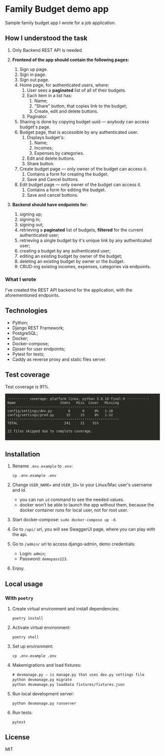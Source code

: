 # Family Budget demo app

Sample family budget app I wrote for a job application.

## How I understood the task

1) Only Backend REST API is needed.
2) **Frontend of the app should contain the following pages:**

   1. Sign up page.
   2. Sign in page.
   3. Sign out page.
   4. Home page, for authenticated users, where:
      1. User sees a **paginated** list of all of their budgets.
      2. Each item in a list has:
         1. Name;
         2. "Share" button, that copies link to the budget;
         3. Create, edit and delete buttons.
      3. Paginator.
   5. Sharing is done by copying budget uuid — anybody can access budget's page.
   6. Budget page, that is accessible by any authenticated user.
      1. Displays budget's:
         1. Name;
         2. Incomes;
         3. Expenses by categories.
      2. Edit and delete buttons.
      3. Share button.
   7. Create budget page — only owner of the budget can access it.
      1. Contains a form for creating the budget.
      2. Save and Cancel buttons.
   8. Edit budget page — only owner of the budget can access it.
      1. Contains a form for editing the budget.
      2. Save and cancel buttons.

3) **Backend should have endpoints for:**

    1. signing up;
    2. signing in;
    3. signing out;
    4. retrieving a **paginated** list of budgets, **filtered** for the current authenticated user;
    5. retrieving a single budget by it's unique link by any authenticated user;
    6. creating a budget by any authenticated user;
    7. editing an existing budget by owner of the budget;
    8. deleting an existing budget by owner or the budget.
    9. CRUD-ing existing incomes, expenses, categories via endpoints.

### What I wrote

I've created the REST API backend for the application, with the aforementioned endpoints.

## Technologies

- Python;
- Django REST Framework;
- PostgreSQL;
- Docker;
- Docker-compose;
- Djoser for user endpoints;
- Pytest for tests;
- Caddy as reverse proxy and static files server.

## Test coverage

Test coverage is 91%.

![coverage.png](docs/coverage.png)

## Installation

1. Rename `.env.example` to `.env`:

   ```shell
   cp .env.example .env
   ```

2. Change `USER_NAME=` and `USER_ID=` to your Linux/Mac user's username and id.

   - you can run `id` command to see the needed values.
   - docker won't be able to launch the app without them, because the docker
     container runs for local user, not for root user.

3. Start docker-compose: `sudo docker-compose up -d`.
4. Go to `/api/` url, you will see SwaggerUI page, where you can play with the api.
5. Go to `/admin/` url to access django-admin, demo credentials:

   - Login: `admin`;
   - Password: `demopass123`.

6. Enjoy.

## Local usage

### With `poetry`

1. Create virtual environment and install dependencies:

   ```shell
   poetry install
   ```

2. Activate virtual environment:

   ```shell
   poetry shell  
   ```

3. Set up environment:

   ```shell
   cp .env.example .env
   ```

4. Makemigrations and load fixtures:

   ```shell
   # devmanage.py — is manage.py that uses dev.py settings file
   python devmanage.py migrate  
   python devmanage.py loaddata fixtures/fixtures.json
   ```

5. Run local development server:

   ```shell
   python devmanage.py runserver
   ```

6. Run tests:

   ```shell
   pytest
   ```

## License

MIT
